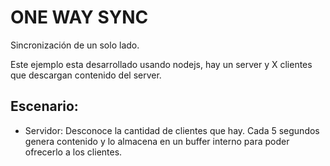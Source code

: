 # ONE WAY SYNC
Sincronización de un solo lado.

Este ejemplo esta desarrollado usando nodejs, hay un server y X clientes que descargan contenido del server.

## Escenario:
- Servidor:
   Desconoce la cantidad de clientes que hay.
   Cada 5 segundos genera contenido y lo almacena en un buffer interno para poder ofrecerlo a los clientes.
 
